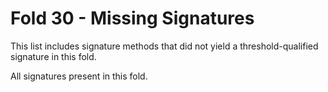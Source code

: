 # Fold 30 - Missing Signatures

This list includes signature methods that did not yield a threshold-qualified signature in this fold.

All signatures present in this fold.
